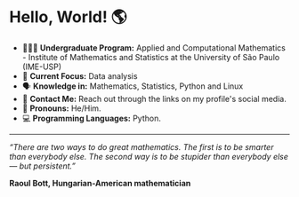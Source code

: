 # Hello, World! 🌎 
- 🧑🏽‍🎓 **Undergraduate Program:** Applied and Computational Mathematics - Institute of Mathematics and Statistics at the University of São Paulo (IME-USP)
- 🎯 **Current Focus:** Data analysis
- 🗣️ **Knowledge in:** Mathematics, Statistics, Python and Linux
- 📧 **Contact Me:** Reach out through the links on my profile's social media.
- 🌟 **Pronouns:** He/Him.
- 💻 **Programming Languages:** Python.

---

*“There are two ways to do great mathematics. The first is to be smarter than everybody else. The second way is to be stupider than everybody else — but persistent.”*

**Raoul Bott, Hungarian-American mathematician**

